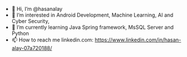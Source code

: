 - 👋 Hi, I’m @hasanalay
- 👀 I’m interested in Android Development, Machine Learning, AI and Cyber Security, 
- 🌱 I’m currently learning Java Spring framework, MsSQL Server and Python
- 📫 How to reach me linkedin.com: https://www.linkedin.com/in/hasan-alay-07a720188/
<!---
hasanalay/hasanalay is a ✨ special ✨ repository because its `README.md` (this file) appears on your GitHub profile.
You can click the Preview link to take a look at your changes.
--->

